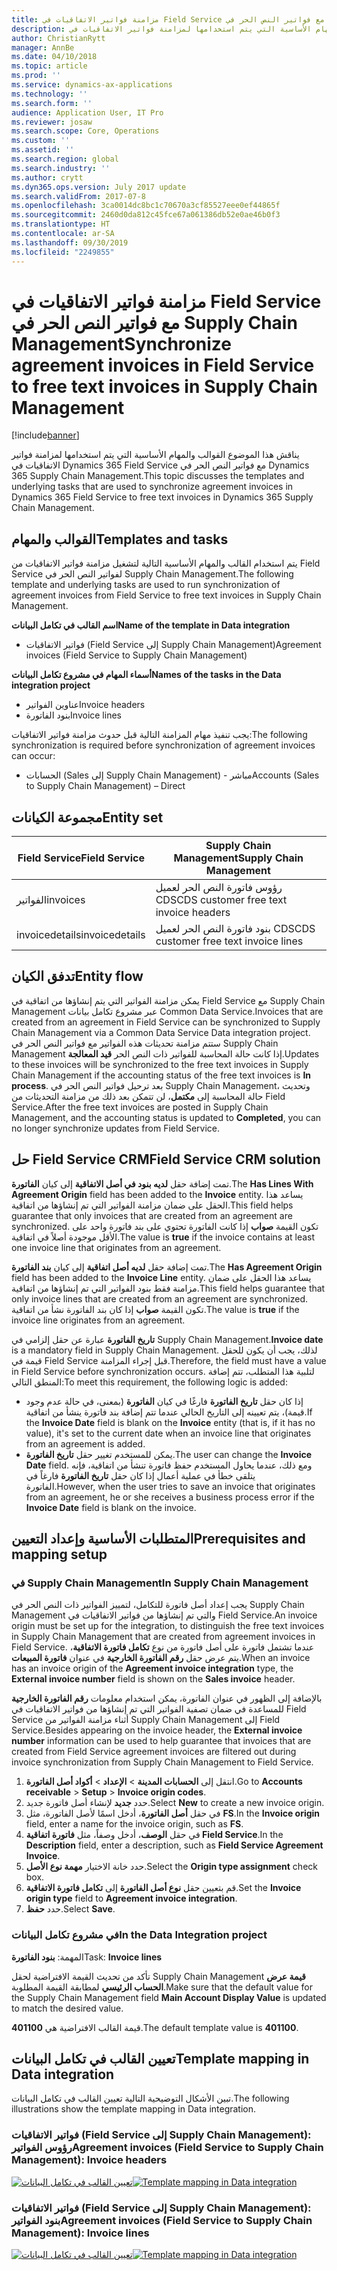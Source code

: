 ```yaml
---
title: مزامنة فواتير الاتفاقيات في Field Service مع فواتير النص الحر في Supply Chain Management
description: يناقش هذا الموضوع القوالب والمهام الأساسية التي يتم استخدامها لمزامنة فواتير الاتفاقيات في Dynamics 365 Field Service مع فواتير النص الحر في Dynamics 365 Supply Chain Management.
author: ChristianRytt
manager: AnnBe
ms.date: 04/10/2018
ms.topic: article
ms.prod: ''
ms.service: dynamics-ax-applications
ms.technology: ''
ms.search.form: ''
audience: Application User, IT Pro
ms.reviewer: josaw
ms.search.scope: Core, Operations
ms.custom: ''
ms.assetid: ''
ms.search.region: global
ms.search.industry: ''
ms.author: crytt
ms.dyn365.ops.version: July 2017 update
ms.search.validFrom: 2017-07-8
ms.openlocfilehash: 3ca0014dc8bc1c70670a3cf85527eee0ef44865f
ms.sourcegitcommit: 2460d0da812c45fce67a061386db52e0ae46b0f3
ms.translationtype: HT
ms.contentlocale: ar-SA
ms.lasthandoff: 09/30/2019
ms.locfileid: "2249855"
---
```

# <a name="synchronize-agreement-invoices-in-field-service-to-free-text-invoices-in-supply-chain-management"></a><span data-ttu-id="60126-103">مزامنة فواتير الاتفاقيات في Field Service مع فواتير النص الحر في Supply Chain Management</span><span class="sxs-lookup"><span data-stu-id="60126-103">Synchronize agreement invoices in Field Service to free text invoices in Supply Chain Management</span></span>

[!include[banner](../includes/banner.md)]

<span data-ttu-id="60126-104">يناقش هذا الموضوع القوالب والمهام الأساسية التي يتم استخدامها لمزامنة فواتير الاتفاقيات في Dynamics 365 Field Service مع فواتير النص الحر في Dynamics 365 Supply Chain Management.</span><span class="sxs-lookup"><span data-stu-id="60126-104">This topic discusses the templates and underlying tasks that are used to synchronize agreement invoices in Dynamics 365 Field Service to free text invoices in Dynamics 365 Supply Chain Management.</span></span>

## <a name="templates-and-tasks"></a><span data-ttu-id="60126-105">القوالب والمهام</span><span class="sxs-lookup"><span data-stu-id="60126-105">Templates and tasks</span></span>

<span data-ttu-id="60126-106">يتم استخدام القالب والمهام الأساسية التالية لتشغيل مزامنة فواتير الاتفاقيات من Field Service لفواتير النص الحر في Supply Chain Management.</span><span class="sxs-lookup"><span data-stu-id="60126-106">The following template and underlying tasks are used to run synchronization of agreement invoices from Field Service to free text invoices in Supply Chain Management.</span></span>

<span data-ttu-id="60126-107">**اسم القالب في تكامل البيانات**</span><span class="sxs-lookup"><span data-stu-id="60126-107">**Name of the template in Data integration**</span></span>

- <span data-ttu-id="60126-108">فواتير الاتفاقيات (Field Service إلى Supply Chain Management)</span><span class="sxs-lookup"><span data-stu-id="60126-108">Agreement invoices (Field Service to Supply Chain Management)</span></span>

<span data-ttu-id="60126-109">**أسماء المهام في مشروع تكامل البيانات**</span><span class="sxs-lookup"><span data-stu-id="60126-109">**Names of the tasks in the Data integration project**</span></span>

- <span data-ttu-id="60126-110">عناوين الفواتير</span><span class="sxs-lookup"><span data-stu-id="60126-110">Invoice headers</span></span>
- <span data-ttu-id="60126-111">بنود الفاتورة</span><span class="sxs-lookup"><span data-stu-id="60126-111">Invoice lines</span></span>

<span data-ttu-id="60126-112">يجب تنفيذ مهام المزامنة التالية قبل حدوث مزامنة فواتير الاتفاقيات:</span><span class="sxs-lookup"><span data-stu-id="60126-112">The following synchronization is required before synchronization of agreement invoices can occur:</span></span>

- <span data-ttu-id="60126-113">الحسابات (Sales إلى Supply Chain Management) - مباشر</span><span class="sxs-lookup"><span data-stu-id="60126-113">Accounts (Sales to Supply Chain Management) – Direct</span></span>

## <a name="entity-set"></a><span data-ttu-id="60126-114">مجموعة الكيانات</span><span class="sxs-lookup"><span data-stu-id="60126-114">Entity set</span></span>

| <span data-ttu-id="60126-115">Field Service</span><span class="sxs-lookup"><span data-stu-id="60126-115">Field Service</span></span>  | <span data-ttu-id="60126-116">Supply Chain Management</span><span class="sxs-lookup"><span data-stu-id="60126-116">Supply Chain Management</span></span>                 |
|----------------|----------------------------------------|
| <span data-ttu-id="60126-117">الفواتير</span><span class="sxs-lookup"><span data-stu-id="60126-117">invoices</span></span>       | <span data-ttu-id="60126-118">رؤوس فاتورة النص الحر لعميل CDS</span><span class="sxs-lookup"><span data-stu-id="60126-118">CDS customer free text invoice headers</span></span> |
| <span data-ttu-id="60126-119">invoicedetails</span><span class="sxs-lookup"><span data-stu-id="60126-119">invoicedetails</span></span> | <span data-ttu-id="60126-120">بنود فاتورة النص الحر لعميل CDS</span><span class="sxs-lookup"><span data-stu-id="60126-120">CDS customer free text invoice lines</span></span>   |

## <a name="entity-flow"></a><span data-ttu-id="60126-121">تدفق الكيان</span><span class="sxs-lookup"><span data-stu-id="60126-121">Entity flow</span></span>

<span data-ttu-id="60126-122">يمكن مزامنة الفواتير التي يتم إنشاؤها من اتفاقية في Field Service مع Supply Chain Management عبر مشروع تكامل بيانات Common Data Service.</span><span class="sxs-lookup"><span data-stu-id="60126-122">Invoices that are created from an agreement in Field Service can be synchronized to Supply Chain Management via a Common Data Service Data integration project.</span></span> <span data-ttu-id="60126-123">ستتم مزامنة تحديثات هذه الفواتير مع فواتير النص الحر في Supply Chain Management إذا كانت حالة المحاسبة للفواتير ذات النص الحر **قيد المعالجة**.</span><span class="sxs-lookup"><span data-stu-id="60126-123">Updates to these invoices will be synchronized to the free text invoices in Supply Chain Management if the accounting status of the free text invoices is **In process**.</span></span> <span data-ttu-id="60126-124">بعد ترحيل فواتير النص الحر في Supply Chain Management، وتحديث حالة المحاسبة إلى **مكتمل**، لن تتمكن بعد ذلك من مزامنة التحديثات من Field Service.</span><span class="sxs-lookup"><span data-stu-id="60126-124">After the free text invoices are posted in Supply Chain Management, and the accounting status is updated to **Completed**, you can no longer synchronize updates from Field Service.</span></span>

## <a name="field-service-crm-solution"></a><span data-ttu-id="60126-125">حل Field Service CRM</span><span class="sxs-lookup"><span data-stu-id="60126-125">Field Service CRM solution</span></span>

<span data-ttu-id="60126-126">تمت إضافة حقل **لديه بنود في أصل الاتفاقية** إلى كيان **الفاتورة**.</span><span class="sxs-lookup"><span data-stu-id="60126-126">The **Has Lines With Agreement Origin** field has been added to the **Invoice** entity.</span></span> <span data-ttu-id="60126-127">يساعد هذا الحقل على ضمان مزامنة الفواتير التي تم إنشاؤها من اتفاقية.</span><span class="sxs-lookup"><span data-stu-id="60126-127">This field helps guarantee that only invoices that are created from an agreement are synchronized.</span></span> <span data-ttu-id="60126-128">تكون القيمة **صواب** إذا كانت الفاتورة تحتوي على بند فاتورة واحد على الأقل موجودة أصلاً في اتفاقية.</span><span class="sxs-lookup"><span data-stu-id="60126-128">The value is **true** if the invoice contains at least one invoice line that originates from an agreement.</span></span>

<span data-ttu-id="60126-129">تمت إضافة حقل **لديه أصل اتفاقية** إلى كيان **بند الفاتورة**.</span><span class="sxs-lookup"><span data-stu-id="60126-129">The **Has Agreement Origin** field has been added to the **Invoice Line** entity.</span></span> <span data-ttu-id="60126-130">يساعد هذا الحقل على ضمان مزامنة فقط بنود الفواتير التي تم إنشاؤها من اتفاقية.</span><span class="sxs-lookup"><span data-stu-id="60126-130">This field helps guarantee that only invoice lines that are created from an agreement are synchronized.</span></span> <span data-ttu-id="60126-131">تكون القيمة **صواب** إذا كان بند الفاتورة نشأ من اتفاقية.</span><span class="sxs-lookup"><span data-stu-id="60126-131">The value is **true** if the invoice line originates from an agreement.</span></span>

<span data-ttu-id="60126-132">**تاريخ الفاتورة** عبارة عن حقل إلزامي في Supply Chain Management.</span><span class="sxs-lookup"><span data-stu-id="60126-132">**Invoice date** is a mandatory field in Supply Chain Management.</span></span> <span data-ttu-id="60126-133">لذلك، يجب أن يكون للحقل قيمة في Field Service قبل إجراء المزامنة.</span><span class="sxs-lookup"><span data-stu-id="60126-133">Therefore, the field must have a value in Field Service before synchronization occurs.</span></span> <span data-ttu-id="60126-134">لتلبية هذا المتطلب، تتم إضافة المنطق التالي:</span><span class="sxs-lookup"><span data-stu-id="60126-134">To meet this requirement, the following logic is added:</span></span>

- <span data-ttu-id="60126-135">إذا كان حقل **تاريخ الفاتورة** فارغًا في كيان **الفاتورة** (بمعنى، في حالة عدم وجود قيمة)، يتم تعيينه إلى التاريخ الحالي عندما تتم إضافة بند فاتورة ينشأ من اتفاقية.</span><span class="sxs-lookup"><span data-stu-id="60126-135">If the **Invoice Date** field is blank on the **Invoice** entity (that is, if it has no value), it's set to the current date when an invoice line that originates from an agreement is added.</span></span>
- <span data-ttu-id="60126-136">يمكن للمستخدم تغيير حقل **تاريخ الفاتورة**.</span><span class="sxs-lookup"><span data-stu-id="60126-136">The user can change the **Invoice Date** field.</span></span> <span data-ttu-id="60126-137">ومع ذلك، عندما يحاول المستخدم حفظ فاتورة تنشأ من اتفاقية، فإنه يتلقى خطأ في عملية أعمال إذا كان حقل **تاريخ الفاتورة** فارغاً في الفاتورة.</span><span class="sxs-lookup"><span data-stu-id="60126-137">However, when the user tries to save an invoice that originates from an agreement, he or she receives a business process error if the **Invoice Date** field is blank on the invoice.</span></span>

## <a name="prerequisites-and-mapping-setup"></a><span data-ttu-id="60126-138">المتطلبات الأساسية وإعداد التعيين</span><span class="sxs-lookup"><span data-stu-id="60126-138">Prerequisites and mapping setup</span></span>

### <a name="in-supply-chain-management"></a><span data-ttu-id="60126-139">في Supply Chain Management</span><span class="sxs-lookup"><span data-stu-id="60126-139">In Supply Chain Management</span></span>

<span data-ttu-id="60126-140">يجب إعداد أصل فاتورة للتكامل، لتمييز الفواتير ذات النص الحر في Supply Chain Management والتي تم إنشاؤها من فواتير الاتفاقيات في Field Service.</span><span class="sxs-lookup"><span data-stu-id="60126-140">An invoice origin must be set up for the integration, to distinguish the free text invoices in Supply Chain Management that are created from agreement invoices in Field Service.</span></span> <span data-ttu-id="60126-141">عندما تشتمل فاتورة على أصل فاتورة من نوع **تكامل فاتورة الاتفاقية**، يتم عرض حقل **رقم الفاتورة الخارجية** في عنوان **فاتورة المبيعات**.</span><span class="sxs-lookup"><span data-stu-id="60126-141">When an invoice has an invoice origin of the **Agreement invoice integration** type, the **External invoice number** field is shown on the **Sales invoice** header.</span></span>

<span data-ttu-id="60126-142">بالإضافة إلى الظهور في عنوان الفاتورة، يمكن استخدام معلومات **رقم الفاتورة الخارجية** للمساعدة في ضمان تصفية الفواتير التي تم إنشاؤها من فواتير الاتفاقيات في Field Service أثناء مزامنة الفواتير من Supply Chain Management إلى Field Service.</span><span class="sxs-lookup"><span data-stu-id="60126-142">Besides appearing on the invoice header, the **External invoice number** information can be used to help guarantee that invoices that are created from Field Service agreement invoices are filtered out during invoice synchronization from Supply Chain Management to Field Service.</span></span>

1. <span data-ttu-id="60126-143">انتقل إلى **الحسابات المدينة** \> **الإعداد** \> **أكواد أصل الفاتورة**.</span><span class="sxs-lookup"><span data-stu-id="60126-143">Go to **Accounts receivable** \> **Setup** \> **Invoice origin codes**.</span></span>
2. <span data-ttu-id="60126-144">حدد **جديد** لإنشاء أصل فاتورة جديد.</span><span class="sxs-lookup"><span data-stu-id="60126-144">Select **New** to create a new invoice origin.</span></span>
3. <span data-ttu-id="60126-145">في حقل **أصل الفاتورة**، أدخل اسمًا لأصل الفاتورة، مثل **FS**.</span><span class="sxs-lookup"><span data-stu-id="60126-145">In the **Invoice origin** field, enter a name for the invoice origin, such as **FS**.</span></span>
4. <span data-ttu-id="60126-146">في حقل **الوصف**، أدخل وصفاً، مثل **فاتورة اتفاقية Field Service**.</span><span class="sxs-lookup"><span data-stu-id="60126-146">In the **Description** field, enter a description, such as **Field Service Agreement Invoice**.</span></span>
5. <span data-ttu-id="60126-147">حدد خانة الاختيار **مهمة نوع الأصل**.</span><span class="sxs-lookup"><span data-stu-id="60126-147">Select the **Origin type assignment** check box.</span></span>
6. <span data-ttu-id="60126-148">قم بتعيين حقل **نوع أصل الفاتورة** إلى **تكامل فاتورة الاتفاقية**.</span><span class="sxs-lookup"><span data-stu-id="60126-148">Set the **Invoice origin type** field to **Agreement invoice integration**.</span></span>
7. <span data-ttu-id="60126-149">حدد **حفظ**.</span><span class="sxs-lookup"><span data-stu-id="60126-149">Select **Save**.</span></span>

### <a name="in-the-data-integration-project"></a><span data-ttu-id="60126-150">في مشروع تكامل البيانات</span><span class="sxs-lookup"><span data-stu-id="60126-150">In the Data Integration project</span></span>

<span data-ttu-id="60126-151">المهمة: **بنود الفاتورة**</span><span class="sxs-lookup"><span data-stu-id="60126-151">Task: **Invoice lines**</span></span>  

<span data-ttu-id="60126-152">تأكد من تحديث القيمة الافتراضية لحقل Supply Chain Management **قيمة عرض الحساب الرئيسي** لمطابقة القيمة المطلوبة.</span><span class="sxs-lookup"><span data-stu-id="60126-152">Make sure that the default value for the Supply Chain Management field **Main Account Display Value** is updated to match the desired value.</span></span>

<span data-ttu-id="60126-153">قيمة القالب الافتراضية هي **401100**.</span><span class="sxs-lookup"><span data-stu-id="60126-153">The default template value is **401100**.</span></span>

## <a name="template-mapping-in-data-integration"></a><span data-ttu-id="60126-154">تعيين القالب في تكامل البيانات</span><span class="sxs-lookup"><span data-stu-id="60126-154">Template mapping in Data integration</span></span>

<span data-ttu-id="60126-155">تبين الأشكال التوضيحية التالية تعيين القالب في تكامل البيانات.</span><span class="sxs-lookup"><span data-stu-id="60126-155">The following illustrations show the template mapping in Data integration.</span></span>

### <a name="agreement-invoices-field-service-to-supply-chain-management-invoice-headers"></a><span data-ttu-id="60126-156">فواتير الاتفاقيات (Field Service إلى Supply Chain Management): رؤوس الفواتير</span><span class="sxs-lookup"><span data-stu-id="60126-156">Agreement invoices (Field Service to Supply Chain Management): Invoice headers</span></span>

<span data-ttu-id="60126-157">[![تعيين القالب في تكامل البيانات](./media/FSFreeTextInvoice1.png)](./media/FSFreeTextInvoice1.png)</span><span class="sxs-lookup"><span data-stu-id="60126-157">[![Template mapping in Data integration](./media/FSFreeTextInvoice1.png)](./media/FSFreeTextInvoice1.png)</span></span>

### <a name="agreement-invoices-field-service-to-supply-chain-management-invoice-lines"></a><span data-ttu-id="60126-158">فواتير الاتفاقيات (Field Service إلى Supply Chain Management): بنود الفواتير</span><span class="sxs-lookup"><span data-stu-id="60126-158">Agreement invoices (Field Service to Supply Chain Management): Invoice lines</span></span>

<span data-ttu-id="60126-159">[![تعيين القالب في تكامل البيانات](./media/FSFreeTextInvoice2.png)](./media/FSFreeTextInvoice2.png)</span><span class="sxs-lookup"><span data-stu-id="60126-159">[![Template mapping in Data integration](./media/FSFreeTextInvoice2.png)](./media/FSFreeTextInvoice2.png)</span></span>
